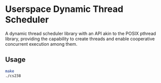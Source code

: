 # Userspace Dynamic Thread Scheduler

A dynamic thread scheduler library with an API akin to the POSIX pthread library, providing the capability to create threads and enable cooperative concurrent execution among them.

## Usage

```bash
make
./cs238
```
